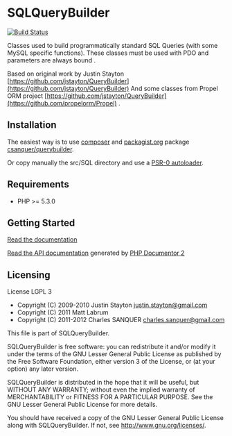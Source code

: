 SQLQueryBuilder
===============

[![Build Status](https://secure.travis-ci.org/csanquer/QueryBuilder.png?branch=master)](http://travis-ci.org/csanquer/QueryBuilder)

Classes used to build programmatically standard SQL Queries (with some MySQL
specific functions). These classes must be used with PDO and parameters are always
bound .

Based on original work by Justin Stayton [https://github.com/jstayton/QueryBuilder](https://github.com/jstayton/QueryBuilder)
And some classes from Propel ORM project [https://github.com/jstayton/QueryBuilder](https://github.com/propelorm/Propel) .

Installation
------------

The easiest way is to use [composer](http://getcomposer.org/) and [packagist.org](http://packagist.org/) package [csanquer/querybuilder](http://packagist.org/packages/csanquer/querybuilder).

Or copy manually the src/SQL directory and use a [PSR-0 autoloader](https://github.com/php-fig/fig-standards/blob/master/accepted/PSR-0.md).

Requirements
------------

* PHP >= 5.3.0

Getting Started
---------------

[Read the documentation]()

[Read the API documentation](http://csanquer.github.com/QueryBuilder/api/) generated by [PHP Documentor 2](http://www.phpdoc.org/)


Licensing
---------

License LGPL 3

* Copyright (C) 2009-2010 Justin Stayton <justin.stayton@gmail.com>
* Copyright (C) 2011 Matt Labrum
* Copyright (C) 2011-2012 Charles SANQUER <charles.sanquer@gmail.com>

This file is part of SQLQueryBuilder.

SQLQueryBuilder is free software: you can redistribute it and/or modify
it under the terms of the GNU Lesser General Public License as published by
the Free Software Foundation, either version 3 of the License, or
(at your option) any later version.

SQLQueryBuilder is distributed in the hope that it will be useful,
but WITHOUT ANY WARRANTY; without even the implied warranty of
MERCHANTABILITY or FITNESS FOR A PARTICULAR PURPOSE.  See the
GNU Lesser General Public License for more details.

You should have received a copy of the GNU Lesser General Public License
along with SQLQueryBuilder.  If not, see <http://www.gnu.org/licenses/>.




